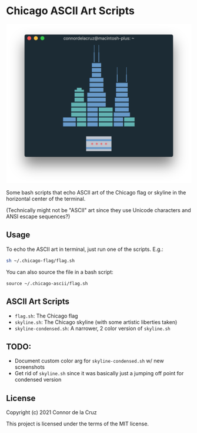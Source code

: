 # Chicago ASCII Art Scripts

![Screenshot of script output](/screenshots/screenshot0.png)

Some bash scripts that echo ASCII art of the Chicago flag or skyline in the horizontal center of the terminal.

(Technically might not be "ASCII" art since they use Unicode characters and ANSI escape sequences?)

## Usage

To echo the ASCII art in terminal, just run one of the scripts. E.g.:

```bash
sh ~/.chicago-flag/flag.sh
```

You can also source the file in a bash script:

```
source ~/.chicago-ascii/flag.sh
```

## ASCII Art Scripts

- `flag.sh`: The Chicago flag
- `skyline.sh`: The Chicago skyline (with some artistic liberties taken)
- `skyline-condensed.sh`: A narrower, 2 color version of `skyline.sh`

## TODO:

- Document custom color arg for `skyline-condensed.sh` w/ new screenshots
- Get rid of `skyline.sh` since it was basically just a jumping off point for condensed version

## License

Copyright (c) 2021 Connor de la Cruz

This project is licensed under the terms of the MIT license. 

